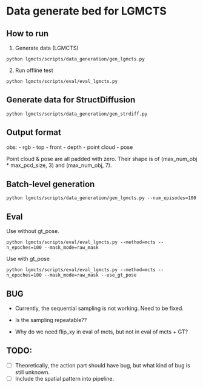 # Data generate bed for LGMCTS

## How to run

1. Generate data (LGMCTS)

```
python lgmcts/scripts/data_generation/gen_lgmcts.py
```

2. Run offline test

```
python lgmcts/scripts/eval/eval_lgmcts.py
```

## Generate data for StructDiffusion

```
python lgmcts/scripts/data_generation/gen_strdiff.py
```

## Output format

obs:
    - rgb
        - top
        - front
    - depth
    - point cloud
    - pose

Point cloud & pose are all padded with zero. Their shape is of (max_num_obj * max_pcd_size, 3) and (max_num_obj, 7). 

## Batch-level generation 

```
python lgmcts/scripts/data_generation/gen_lgmcts.py --num_episodes=100
```

## Eval

Use without gt_pose.

```
python lgmcts/scripts/eval/eval_lgmcts.py --method=mcts --n_epoches=100 --mask_mode=raw_mask
```

Use with gt_pose
```
python lgmcts/scripts/eval/eval_lgmcts.py --method=mcts --n_epoches=100 --mask_mode=raw_mask --use_gt_pose
```
## BUG

- Currently, the sequential sampling is not working. Need to be fixed.
- Is the sampling repeatable??

- Why do we need flip_xy in eval of mcts, but not in eval of mcts + GT?

## TODO:

- [ ] Theoretically, the action part should have bug, but what kind of bug is still unknown.
- [ ] Include the spatial pattern into pipeline.